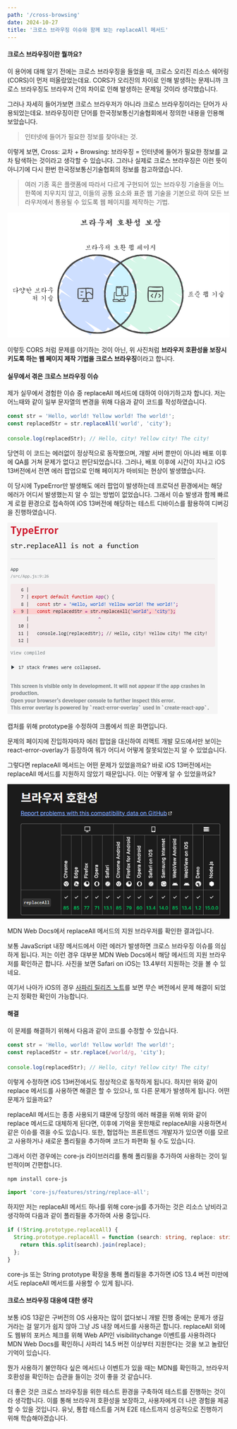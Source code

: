 ```yaml
---
path: '/cross-browsing'
date: 2024-10-27
title: '크로스 브라우징 이슈와 함께 보는 replaceAll 메서드'
---
```


#### 크로스 브라우징이란 뭘까요?

이 용어에 대해 알기 전에는 크로스 브라우징을 들었을 때, 크로스 오리진 리소스 쉐어링(CORS)이 먼저 떠올랐었는데요. CORS가 오리진의 차이로 인해 발생하는 문제니까 크로스 브라우징도 브라우저 간의 차이로 인해 발생하는 문제일 것이라 생각했습니다.

그러나 자세히 들어가보면 크로스 브라우저가 아니라 크로스 브라우징이라는 단어가 사용되었는데요. 브라우징이란 단어를 한국정보통신기술협회에서 정의한 내용을 인용해보았습니다.

> 인터넷에 들어가 필요한 정보를 찾아내는 것.

이렇게 보면, Cross: 교차 + Browsing: 브라우징 = 인터넷에 들어가 필요한 정보를 교차 탐색하는 것이라고 생각할 수 있습니다. 그러나 실제로 크로스 브라우징은 이런 뜻이 아니기에 다시 한번 한국정보통신기술협회의 정보를 참고하였습니다.

> 여러 기종 혹은 플랫폼에 따라서 다르게 구현되어 있는 브라우징 기술들을 어느 한쪽에 치우치지 않고, 이들의 공통 요소와 표준 웹 기술을 기본으로 하여 모든 브라우저에서 통용될 수 있도록 웹 페이지를 제작하는 기법.

![크로스 브라우징](./crossbrowsing.png)

이렇듯 CORS 처럼 문제를 야기하는 것이 아닌, 위 사진처럼 **브라우저 호환성을 보장시키도록 하는 웹 페이지 제작 기법을 크로스 브라우징**이라고 합니다.

#### 실무에서 겪은 크로스 브라우징 이슈

제가 실무에서 경험한 이슈 중 replaceAll 메서드에 대하여 이야기하고자 합니다.
저는 어느때와 같이 일부 문자열의 변경을 위해 다음과 같이 코드를 작성하였습니다.

```typescript
const str = 'Hello, world! Yellow world! The world!';
const replacedStr = str.replaceAll('world', 'city');

console.log(replacedStr); // Hello, city! Yellow city! The city!
```

당연히 이 코드는 에러없이 정상적으로 동작했으며, 개발 서버 뿐만이 아니라 배포 이후에 QA를 거쳐 문제가 없다고 판단되었습니다. 그러나, 배포 이후에 시간이 지나고 iOS 13버전에서 전면 에러 팝업으로 인해 페이지가 마비되는 현상이 발생했습니다.

이 당시에 TypeError만 발생해도 에러 팝업이 발생하는데 프로덕션 환경에서는 해당 에러가 어디서 발생했는지 알 수 있는 방법이 없었습니다. 그래서 이슈 발생과 함께 빠르게 로컬 환경으로 접속하여 iOS 13버전에 해당하는 테스트 디바이스를 활용하여 디버깅을 진행하였습니다.

![replaceAll undefined error](./replaceAll-error.png)

<div id="caption">
  캡처를 위해 prototype을 수정하여 크롬에서 띄운 화면입니다.
</div>

문제의 페이지에 진입하자마자 에러 팝업을 대신하여 리액트 개발 모드에서만 보이는 react-error-overlay가 등장하여 뭐가 어디서 어떻게 잘못되었는지 알 수 있었습니다.

그렇다면 replaceAll 메서드는 어떤 문제가 있었을까요? 바로 iOS 13버전에서는 replaceAll 메서드를 지원하지 않았기 때문입니다. 이는 어떻게 알 수 있었을까요?

![replaceAll not supported](./mdn_replaceAll.png)

<div id="caption">
  MDN Web Docs에서 replaceAll 메서드의 지원 브라우저를 확인한 결과입니다.
</div>

보통 JavaScript 내장 메서드에서 이런 에러가 발생하면 크로스 브라우징 이슈를 의심하게 됩니다. 저는 이런 경우 대부분 MDN Web Docs에서 해당 메서드의 지원 브라우저를 확인하곤 합니다. 사진을 보면 Safari on iOS는 13.4부터 지원하는 것을 볼 수 있네요.

여기서 나아가 iOS의 경우 [사파리 릴리즈 노트](https://developer.apple.com/documentation/safari-release-notes/safari-13_1-release_notes)를 보면 무슨 버전에서 문제 해결이 되었는지 정확한 확인이 가능합니다.

#### 해결

이 문제를 해결하기 위해서 다음과 같이 코드를 수정할 수 있습니다.

```typescript
const str = 'Hello, world! Yellow world! The world!';
const replacedStr = str.replace(/world/g, 'city');

console.log(replacedStr); // Hello, city! Yellow city! The city!
```

이렇게 수정하면 iOS 13버전에서도 정상적으로 동작하게 됩니다.
하지만 위와 같이 replace 메서드를 사용하면 해결은 할 수 있으나, 또 다른 문제가 발생하게 됩니다. 어떤 문제가 있을까요?

replaceAll 메서드는 종종 사용되기 떄문에 당장의 에러 해결을 위해 위와 같이 replace 메서드로 대체하게 된다면, 이후에 기억을 못한채로 replaceAll을 사용하면서 같은 이슈를 겪을 수도 있습니다. 또한, 협업하는 프론트엔드 개발자가 있으면 이를 모르고 사용하거나 새로운 폴리필을 추가하며 코드가 파편화 될 수도 있습니다.

그래서 이런 경우에는 core-js 라이브러리를 통해 폴리필을 추가하여 사용하는 것이 일반적이며 간편합니다.

```bash
npm install core-js
```

```typescript
import 'core-js/features/string/replace-all';
```

하지만 저는 replaceAll 메서드 하나를 위해 core-js를 추가하는 것은 리소스 낭비라고 생각하여 다음과 같이 폴리필을 추가하여 사용 중입니다.

```typescript
if (!String.prototype.replaceAll) {
  String.prototype.replaceAll = function (search: string, replace: string) {
    return this.split(search).join(replace);
  };
}
```

core-js 또는 String prototype 확장을 통해 폴리필을 추가하면 iOS 13.4 버전 미만에서도 replaceAll 메서드를 사용할 수 있게 됩니다.

#### 크로스 브라우징 대응에 대한 생각

보통 iOS 13같은 구버전의 OS 사용자는 많이 없다보니 개발 진행 중에는 문제가 생길 거라는 걸 알기가 쉽지 않아 그냥 JS 내장 메서드를 사용하곤 합니다. replaceAll 외에도 웹뷰의 포커스 체크를 위해 Web API인 visibilitychange 이벤트를 사용하려다 MDN Web Docs를 확인하니 사파리 14.5 버전 이상부터 지원한다는 것을 보고 놀랐던 기억이 있습니다.

뭔가 사용하기 불안하다 싶은 메서드나 이벤트가 있을 때는 MDN를 확인하고, 브라우저 호환성을 확인하는 습관을 들이는 것이 좋을 것 같습니다.

더 좋은 것은 크로스 브라우징을 위한 테스트 환경을 구축하여 테스트를 진행하는 것이라 생각합니다. 이를 통해 브라우저 호환성을 보장하고, 사용자에게 더 나은 경험을 제공할 수 있을 것입니다. 유닛, 통합 테스트를 거쳐 E2E 테스트까지 성공적으로 진행하기 위해 학습해야겠습니다.
